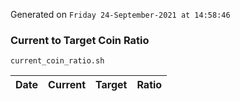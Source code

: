 Generated on `Friday 24-September-2021 at 14:58:46`

### Current to Target Coin Ratio
`current_coin_ratio.sh`

Date|Current|Target|Ratio
---|---|---|---

